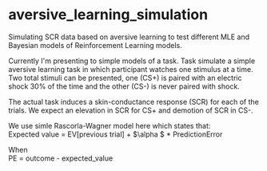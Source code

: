 # aversive_learning_simulation

Simulating SCR data based on aversive learning to test different MLE and Bayesian models of Reinforcement Learning models.

Currently I'm presenting to simple models of a task. 
Task simulate a simple aversive learning task in which participant watches one stimulus at a time. Two total stimuli can be presented, one (CS+) is paired with an electric shock 30% of the time and the other (CS-) is never paired with shock.

The actual task induces a skin-conductance response (SCR) for each of the trials. We expect an elevation in SCR for CS+ and demotion of SCR in CS-.

We use simle Rascorla-Wagner model here which states that:\
Expected value = EV[previous trial] + $\alpha $ * PredictionError

When\
PE = outcome - expected_value

